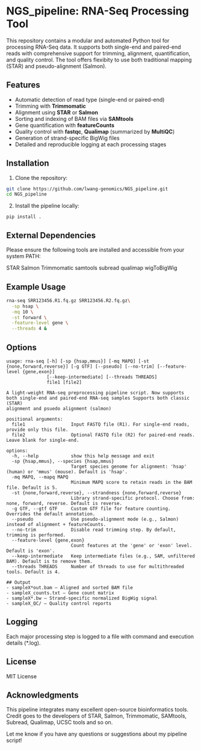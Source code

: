 # NGS_pipeline: RNA-Seq Processing Tool

This repository contains a modular and automated Python tool for processing RNA-Seq data. It supports both single-end and paired-end reads with comprehensive support for trimming, alignment, quantification, and quality control. The tool offers flexibity to use both traditional mapping (STAR) and pseudo-alignment (Salmon).

## Features

- Automatic detection of read type (single-end or paired-end)  
- Trimming with **Trimmomatic**  
- Alignment using **STAR** or **Salmon**  
- Sorting and indexing of BAM files via **SAMtools**  
- Gene quantification with **featureCounts**   
- Quality control with **fastqc**, **Qualimap** (summarized by **MultiQC**) 
- Generation of strand-specific BigWig files  
- Detailed and reproducible logging at each processing stages 

## Installation

1. Clone the repository:

```bash
git clone https://github.com/lwang-genomics/NGS_pipeline.git
cd NGS_pipeline
```

2.  Install the pipeline locally:
```
pip install .
```
## External Dependencies

Please ensure the following tools are installed and accessible from your system PATH:

STAR
Salmon
Trimmomatic
samtools
subread
qualimap
wigToBigWig


## Example Usage

```bash
rna-seq SRR123456.R1.fq.gz SRR123456.R2.fq.gz\
  -sp hsap \
  -mq 10 \
  -st forward \
  -feature-level gene \
  --threads 4 &
```

## Options
```text
usage: rna-seq [-h] [-sp {hsap,mmus}] [-mq MAPQ] [-st {none,forward,reverse}] [-g GTF] [--pseudo] [--no-trim] [--feature-level {gene,exon}]
               [--keep-intermediate] [--threads THREADS]
               file1 [file2]

A light-weight RNA-seq preprocessing pipeline script. Now supports both single-end and paired-end RNA-seq samples Supports both classic (STAR)
alignment and psuedo alignment (salmon)

positional arguments:
  file1                 Input FASTQ file (R1). For single-end reads, provide only this file.
  file2                 Optional FASTQ file (R2) for paired-end reads. Leave blank for single-end.

options:
  -h, --help            show this help message and exit
  -sp {hsap,mmus}, --species {hsap,mmus}
                        Target species genome for alignment: 'hsap' (human) or 'mmus' (mouse). Default is 'hsap'.
  -mq MAPQ, --mapq MAPQ
                        Minimum MAPQ score to retain reads in the BAM file. Default is 5.
  -st {none,forward,reverse}, --strandness {none,forward,reverse}
                        Library strand-specific protocol. Choose from: none, forward, reverse. Default is reverse.
  -g GTF, --gtf GTF     Custom GTF file for feature counting. Overrides the default annotation.
  --pseudo              Use pseudo-alignment mode (e.g., Salmon) instead of alignment + featureCounts.
  --no-trim             Disable read trimming step. By default, trimming is performed.
  --feature-level {gene,exon}
                        Count features at the 'gene' or 'exon' level. Default is 'exon'.
  --keep-intermediate   Keep intermediate files (e.g., SAM, unfiltered BAM). Default is to remove them.
  --threads THREADS     Number of threads to use for multithreaded tools. Default is 4.

## Output
- sampleX*out.bam — Aligned and sorted BAM file
- sampleX_counts.txt — Gene count matrix
- sampleX*.bw — Strand-specific normalized BigWig signal
- sampleX_QC/ — Quality control reports
```
## Logging

Each major processing step is logged to a file with command and execution details (\*.log).


## License

MIT License

## Acknowledgments

This pipeline integrates many excellent open-source bioinformatics tools. Credit goes to the developers of STAR, Salmon, Trimmomatic, SAMtools, Subread, Qualimap, UCSC tools and so on.


Let me know if you have any questions or suggestions about my pipeline script!


